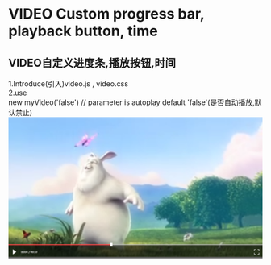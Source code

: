 VIDEO Custom progress bar, playback button, time
===================================
VIDEO自定义进度条,播放按钮,时间
----------------------------
1.Introduce(引入)video.js , video.css <br>
2.use<br>
new myVideo('false') // parameter  is autoplay  default 'false'(是否自动播放,默认禁止) <br>
![image](https://github.com/xh747364/videoCustom/blob/master/videoDemo/images/video.png)